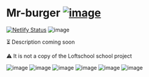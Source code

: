 # Mr-burger [![image](https://img.shields.io/badge/click_to_demo-blue)](https://mr-burger.netlify.app/)
[![Netlify Status](https://api.netlify.com/api/v1/badges/1c2bfc8f-b78b-4b37-8cfd-5807c1eaeadc/deploy-status)](https://app.netlify.com/sites/brgrs/deploys)
![image](https://img.shields.io/badge/16.20.2-43853D?style=for-the-badge&logo=node.js&logoColor=white&style=flat)

⏳ Description coming soon

⚠️ It is not a copy of the Loftschool school project

![image](https://img.shields.io/badge/JavaScript-F7DF1E?style=for-the-badge&logo=javascript&logoColor=black&style=flat)
![image](https://img.shields.io/badge/Gulp-%23CF4647.svg?style=for-the-badge&logo=gulp&logoColor=white&style=flat)
![image](https://img.shields.io/badge/Sass-CC6699?style=for-the-badge&logo=sass&logoColor=white&style=flat)
![image](https://img.shields.io/badge/stylelint-000?style=for-the-badge&logo=stylelint&logoColor=white&style=flat)
![image](https://img.shields.io/badge/prettier-1A2C34?style=for-the-badge&logo=prettier&logoColor=F7BA3E&style=flat)
![image](https://img.shields.io/badge/eslint-3A33D1?style=for-the-badge&logo=eslint&logoColor=white&style=flat)
